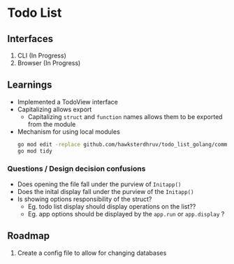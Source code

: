 # Todo List

## Interfaces
1. CLI (In Progress)
2. Browser (In Progress)

## Learnings
- Implemented a TodoView interface
- Capitalizing allows export
    - Capitalizing `struct` and `function` names allows them to be exported from the module
- Mechanism for using local modules
    ```zsh
    go mod edit -replace github.com/hawksterdhruv/todo_list_golang/commons=./commons
    go mod tidy
    ```

### Questions / Design decision confusions
- Does opening the file fall under the purview of `Initapp()`
- Does the inital display fall under the purview of the `Initapp()`
- Is showing options responsibility of the struct? 
    - Eg. todo list display should display operations on the list??
    - Eg. app options should be displayed by the `app.run` or `app.display` ? 

## Roadmap
1. Create a config file to allow for changing databases
